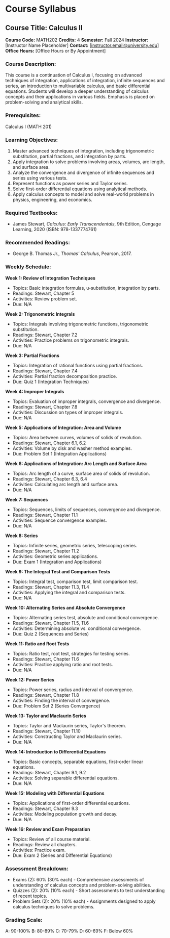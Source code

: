 
# Course Syllabus
## Course Title: Calculus II
**Course Code:** MATH202
**Credits:** 4
**Semester:** Fall 2024
**Instructor:** [Instructor Name Placeholder]
**Contact:** [instructor.email@university.edu]
**Office Hours:** [Office Hours or By Appointment]

### Course Description:
This course is a continuation of Calculus I, focusing on advanced techniques of integration, applications of integration, infinite sequences and series, an introduction to multivariable calculus, and basic differential equations. Students will develop a deeper understanding of calculus concepts and their applications in various fields. Emphasis is placed on problem-solving and analytical skills.

### Prerequisites:
Calculus I (MATH 201)

### Learning Objectives:
1.  Master advanced techniques of integration, including trigonometric substitution, partial fractions, and integration by parts.
2.  Apply integration to solve problems involving areas, volumes, arc length, and surface area.
3.  Analyze the convergence and divergence of infinite sequences and series using various tests.
4.  Represent functions as power series and Taylor series.
5.  Solve first-order differential equations using analytical methods.
6.  Apply calculus concepts to model and solve real-world problems in physics, engineering, and economics.

### Required Textbooks:
- James Stewart, *Calculus: Early Transcendentals*, 9th Edition, Cengage Learning, 2020 (ISBN: 978-1337774761)

### Recommended Readings:
- George B. Thomas Jr., *Thomas' Calculus*, Pearson, 2017.

### Weekly Schedule:
**Week 1: Review of Integration Techniques**
- Topics: Basic integration formulas, u-substitution, integration by parts.
- Readings: Stewart, Chapter 5
- Activities: Review problem set.
- Due: N/A

**Week 2: Trigonometric Integrals**
- Topics: Integrals involving trigonometric functions, trigonometric substitution.
- Readings: Stewart, Chapter 7.2
- Activities: Practice problems on trigonometric integrals.
- Due: N/A

**Week 3: Partial Fractions**
- Topics: Integration of rational functions using partial fractions.
- Readings: Stewart, Chapter 7.4
- Activities: Partial fraction decomposition practice.
- Due: Quiz 1 (Integration Techniques)

**Week 4: Improper Integrals**
- Topics: Evaluation of improper integrals, convergence and divergence.
- Readings: Stewart, Chapter 7.8
- Activities: Discussion on types of improper integrals.
- Due: N/A

**Week 5: Applications of Integration: Area and Volume**
- Topics: Area between curves, volumes of solids of revolution.
- Readings: Stewart, Chapter 6.1, 6.2
- Activities: Volume by disk and washer method examples.
- Due: Problem Set 1 (Integration Applications)

**Week 6: Applications of Integration: Arc Length and Surface Area**
- Topics: Arc length of a curve, surface area of solids of revolution.
- Readings: Stewart, Chapter 6.3, 6.4
- Activities: Calculating arc length and surface area.
- Due: N/A

**Week 7: Sequences**
- Topics: Sequences, limits of sequences, convergence and divergence.
- Readings: Stewart, Chapter 11.1
- Activities: Sequence convergence examples.
- Due: N/A

**Week 8: Series**
- Topics: Infinite series, geometric series, telescoping series.
- Readings: Stewart, Chapter 11.2
- Activities: Geometric series applications.
- Due: Exam 1 (Integration and Applications)

**Week 9: The Integral Test and Comparison Tests**
- Topics: Integral test, comparison test, limit comparison test.
- Readings: Stewart, Chapter 11.3, 11.4
- Activities: Applying the integral and comparison tests.
- Due: N/A

**Week 10: Alternating Series and Absolute Convergence**
- Topics: Alternating series test, absolute and conditional convergence.
- Readings: Stewart, Chapter 11.5, 11.6
- Activities: Determining absolute vs. conditional convergence.
- Due: Quiz 2 (Sequences and Series)

**Week 11: Ratio and Root Tests**
- Topics: Ratio test, root test, strategies for testing series.
- Readings: Stewart, Chapter 11.6
- Activities: Practice applying ratio and root tests.
- Due: N/A

**Week 12: Power Series**
- Topics: Power series, radius and interval of convergence.
- Readings: Stewart, Chapter 11.8
- Activities: Finding the interval of convergence.
- Due: Problem Set 2 (Series Convergence)

**Week 13: Taylor and Maclaurin Series**
- Topics: Taylor and Maclaurin series, Taylor's theorem.
- Readings: Stewart, Chapter 11.10
- Activities: Constructing Taylor and Maclaurin series.
- Due: N/A

**Week 14: Introduction to Differential Equations**
- Topics: Basic concepts, separable equations, first-order linear equations.
- Readings: Stewart, Chapter 9.1, 9.2
- Activities: Solving separable differential equations.
- Due: N/A

**Week 15: Modeling with Differential Equations**
- Topics: Applications of first-order differential equations.
- Readings: Stewart, Chapter 9.3
- Activities: Modeling population growth and decay.
- Due: N/A

**Week 16: Review and Exam Preparation**
- Topics: Review of all course material.
- Readings: Review all chapters.
- Activities: Practice exam.
- Due: Exam 2 (Series and Differential Equations)

### Assessment Breakdown:
*   Exams (2): 60% (30% each) - Comprehensive assessments of understanding of calculus concepts and problem-solving abilities.
*   Quizzes (2): 20% (10% each) - Short assessments to test understanding of recent topics.
*   Problem Sets (2): 20% (10% each) - Assignments designed to apply calculus techniques to solve problems.

### Grading Scale:
A: 90-100%
B: 80-89%
C: 70-79%
D: 60-69%
F: Below 60%